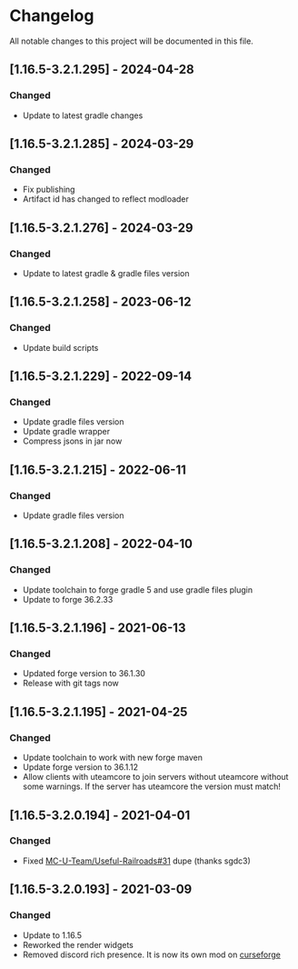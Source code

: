 # Changelog
All notable changes to this project will be documented in this file.

## [1.16.5-3.2.1.295] - 2024-04-28
### Changed
 - Update to latest gradle changes

## [1.16.5-3.2.1.285] - 2024-03-29
### Changed
 - Fix publishing
 - Artifact id has changed to reflect modloader

## [1.16.5-3.2.1.276] - 2024-03-29
### Changed
 - Update to latest gradle & gradle files version

## [1.16.5-3.2.1.258] - 2023-06-12
### Changed
 - Update build scripts

## [1.16.5-3.2.1.229] - 2022-09-14
### Changed
 - Update gradle files version
 - Update gradle wrapper
 - Compress jsons in jar now

## [1.16.5-3.2.1.215] - 2022-06-11
### Changed
 - Update gradle files version

## [1.16.5-3.2.1.208] - 2022-04-10
### Changed
 - Update toolchain to forge gradle 5 and use gradle files plugin
 - Update to forge 36.2.33

## [1.16.5-3.2.1.196] - 2021-06-13
### Changed
 - Updated forge version to 36.1.30
 - Release with git tags now

## [1.16.5-3.2.1.195] - 2021-04-25
### Changed
 - Update toolchain to work with new forge maven
 - Update forge version to 36.1.12
 - Allow clients with uteamcore to join servers without uteamcore without some warnings. If the server has uteamcore the version must match!

## [1.16.5-3.2.0.194] - 2021-04-01
### Changed
 - Fixed [MC-U-Team/Useful-Railroads#31](https://github.com/MC-U-Team/Useful-Railroads/issues/31) dupe (thanks sgdc3)

## [1.16.5-3.2.0.193] - 2021-03-09
### Changed
 - Update to 1.16.5
 - Reworked the render widgets
 - Removed discord rich presence. It is now its own mod on [curseforge](https://www.curseforge.com/minecraft/mc-mods/basic-discord-rich-presence)
